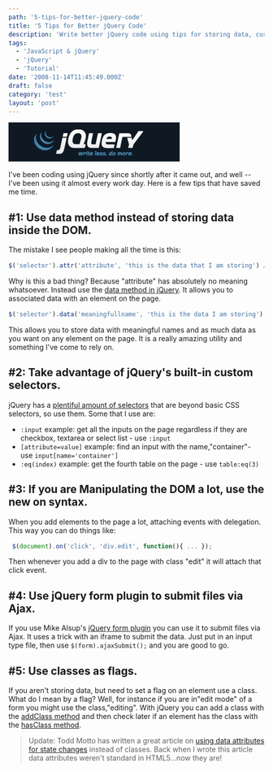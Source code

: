 ```yaml
---
path: '5-tips-for-better-jquery-code'
title: '5 Tips for Better jQuery Code'
description: 'Write better jQuery code using tips for storing data, custom selectors, ajax file forms and livequery plugin.'
tags:
  - 'JavaScript & jQuery'
  - 'jQuery'
  - 'Tutorial'
date: '2008-11-14T11:45:49.000Z'
draft: false
category: 'test'
layout: 'post'
---
```


![](logo-jquery.jpg)

I've been coding using jQuery since shortly after it came out, and well -- I've been using it almost every work day. Here is a few tips that have saved me time.

## #1: Use data method instead of storing data inside the DOM.

The mistake I see people making all the time is this:

```js
$('selector').attr('attribute', 'this is the data that I am storing') // then later getting that data with $('selector').attr('attribute');
```

Why is this a bad thing? Because "attribute" has absolutely no meaning whatsoever. Instead use the [data method in jQuery](http://api.jquery.com/jQuery.data/). It allows you to associated data with an element on the page.

```js
$('selector').data('meaningfullname', 'this is the data I am storing') // then later getting the data with $('selector').data('meaningfullname');
```

This allows you to store data with meaningful names and as much data as you want on any element on the page. It is a really amazing utility and something I've come to rely on.

## #2: Take advantage of jQuery's built-in custom selectors.

jQuery has a [plentiful amount of selectors](http://api.jquery.com/category/selectors/) that are beyond basic CSS selectors, so use them. Some that I use are:

- `:input` example: get all the inputs on the page regardless if they are checkbox, textarea or select list - use `:input`
- `[attribute=value]` example: find an input with the name,"container"- use `input[name='container']`
- `:eq(index)` example: get the fourth table on the page - use `table:eq(3)`

## #3: If you are Manipulating the DOM a lot, use the new on syntax.

When you add elements to the page a lot, attaching events with delegation. This way you can do things like:

```js
 $(document).on('click', 'div.edit', function(){ ... });
```

Then whenever you add a div to the page with class "edit" it will attach that click event.

## #4: Use jQuery form plugin to submit files via Ajax.

If you use Mike Alsup's [jQuery form plugin](http://malsup.com/jquery/form/) you can use it to submit files via Ajax. It uses a trick with an iframe to submit the data. Just put in an input type file, then use `$(form).ajaxSubmit();` and you are good to go.

## #5: Use classes as flags.

If you aren't storing data, but need to set a flag on an element use a class. What do I mean by a flag? Well, for instance if you are in"edit mode" of a form you might use the class,"editing". With jQuery you can add a class with the [addClass method](http://api.jquery.com/addClass/) and then check later if an element has the class with the [hasClass method](http://api.jquery.com/hasClass/).

> Update: Todd Motto has written a great article on [using data attributes for state changes](http://toddmotto.com/stop-toggling-classes-with-js-use-behaviour-driven-dom-manipulation-with-data-states/) instead of classes. Back when I wrote this article data attributes weren't standard in HTML5...now they are!

